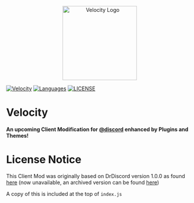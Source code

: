 <p align="center">
  <img width="200" src="https://velocity-discord.netlify.app/assets/icon.png" alt="Velocity Logo">
</p>

[![Velocity](https://img.shields.io/badge/Velocity-6587F4?style=for-the-badge)](https://velocity-discord.netlify.app/)
[![Languages](https://img.shields.io/github/languages/count/TheCommieAxolotl/Velocity?style=for-the-badge&color=6587F4)](#)
[![LICENSE](https://img.shields.io/github/license/Velocity-Discord/Installer?&style=for-the-badge&color=6587F4)](https://github.com/Velocity-Discord/Installer/blob/main/LICENSE)

# Velocity
#### An upcoming Client Modification for [@discord](https://github.com/discord) enhanced by Plugins and Themes!

# License Notice
This Client Mod was originally based on DrDiscord version 1.0.0 as found [here](https://github.com/Dr-Discord/DrDiscord) (now unavailable, an archived version can be found [here](https://github.com/unknown81311/DrDiscord))

A copy of this is included at the top of `index.js`

